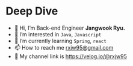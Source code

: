 # Deep Dive

- 👋 Hi, I’m Back-end Engineer **Jangwook Ryu.**
- 👀 I’m interested in `Java`, `Javascript`
- 🌱 I’m currently learning `Spring`, `react`
- 📫 How to reach me rxjw95@gmail.com
- 🧺 My channel link is https://velog.io/@rxjw95

<!---
rxjw95/rxjw95 is a ✨ special ✨ repository because its `README.md` (this file) appears on your GitHub profile.
You can click the Preview link to take a look at your changes.
--->
